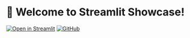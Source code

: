 # 🎉 Welcome to Streamlit Showcase! 

[![Open in Streamlit][share_badge]][share_link] [![GitHub][github_badge]][github_link]

[share_badge]: https://static.streamlit.io/badges/streamlit_badge_black_white.svg
[share_link]: https://share.streamlit.io/okld/streamlit-showcase/main

[github_badge]: https://badgen.net/badge/icon/GitHub?icon=github&color=black&label
[github_link]: https://github.com/okld/streamlit-showcase
